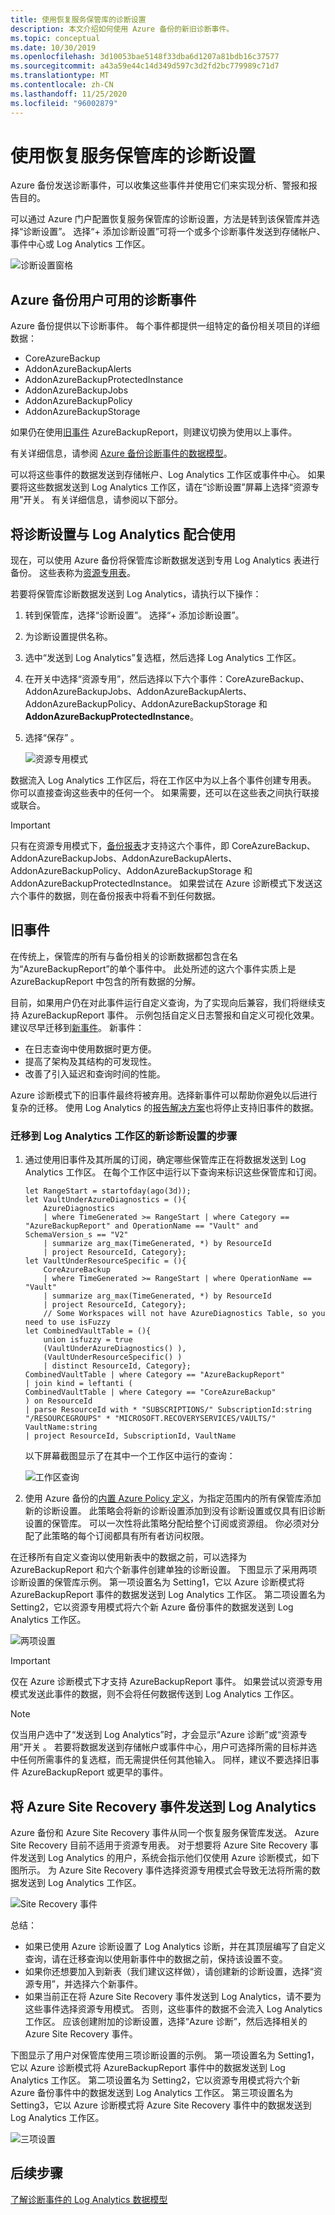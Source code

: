 ```yaml
---
title: 使用恢复服务保管库的诊断设置
description: 本文介绍如何使用 Azure 备份的新旧诊断事件。
ms.topic: conceptual
ms.date: 10/30/2019
ms.openlocfilehash: 3d10053bae5148f33dba6d1207a81bdb16c37577
ms.sourcegitcommit: a43a59e44c14d349d597c3d2fd2bc779989c71d7
ms.translationtype: MT
ms.contentlocale: zh-CN
ms.lasthandoff: 11/25/2020
ms.locfileid: "96002879"
---
```

# <a name="use-diagnostics-settings-for-recovery-services-vaults"></a>使用恢复服务保管库的诊断设置

Azure 备份发送诊断事件，可以收集这些事件并使用它们来实现分析、警报和报告目的。

可以通过 Azure 门户配置恢复服务保管库的诊断设置，方法是转到该保管库并选择“诊断设置”。 选择“+ 添加诊断设置”可将一个或多个诊断事件发送到存储帐户、事件中心或 Log Analytics 工作区。

![诊断设置窗格](./media/backup-azure-diagnostics-events/diagnostics-settings-blade.png)

## <a name="diagnostics-events-available-for-azure-backup-users"></a>Azure 备份用户可用的诊断事件

Azure 备份提供以下诊断事件。 每个事件都提供一组特定的备份相关项目的详细数据：

* CoreAzureBackup
* AddonAzureBackupAlerts
* AddonAzureBackupProtectedInstance
* AddonAzureBackupJobs
* AddonAzureBackupPolicy
* AddonAzureBackupStorage

如果仍在使用[旧事件](#legacy-event) AzureBackupReport，则建议切换为使用以上事件。

有关详细信息，请参阅 [Azure 备份诊断事件的数据模型](./backup-azure-reports-data-model.md)。

可以将这些事件的数据发送到存储帐户、Log Analytics 工作区或事件中心。 如果要将这些数据发送到 Log Analytics 工作区，请在“诊断设置”屏幕上选择“资源专用”开关。 有关详细信息，请参阅以下部分。

## <a name="use-diagnostics-settings-with-log-analytics"></a>将诊断设置与 Log Analytics 配合使用

现在，可以使用 Azure 备份将保管库诊断数据发送到专用 Log Analytics 表进行备份。 这些表称为[资源专用表](../azure-monitor/platform/resource-logs.md#send-to-log-analytics-workspace)。

若要将保管库诊断数据发送到 Log Analytics，请执行以下操作：

1. 转到保管库，选择“诊断设置”。 选择“+ 添加诊断设置”。
1. 为诊断设置提供名称。
1. 选中“发送到 Log Analytics”复选框，然后选择 Log Analytics 工作区。
1. 在开关中选择“资源专用”，然后选择以下六个事件：CoreAzureBackup、AddonAzureBackupJobs、AddonAzureBackupAlerts、AddonAzureBackupPolicy、AddonAzureBackupStorage 和 **AddonAzureBackupProtectedInstance**。
1. 选择“保存” 。

   ![资源专用模式](./media/backup-azure-diagnostics-events/resource-specific-blade.png)

数据流入 Log Analytics 工作区后，将在工作区中为以上各个事件创建专用表。 你可以直接查询这些表中的任何一个。 如果需要，还可以在这些表之间执行联接或联合。

> [!IMPORTANT]
> 只有在资源专用模式下，[备份报表](./configure-reports.md)才支持这六个事件，即 CoreAzureBackup、AddonAzureBackupJobs、AddonAzureBackupAlerts、AddonAzureBackupPolicy、AddonAzureBackupStorage 和 AddonAzureBackupProtectedInstance。 如果尝试在 Azure 诊断模式下发送这六个事件的数据，则在备份报表中将看不到任何数据。

## <a name="legacy-event"></a>旧事件

在传统上，保管库的所有与备份相关的诊断数据都包含在名为“AzureBackupReport”的单个事件中。 此处所述的这六个事件实质上是 AzureBackupReport 中包含的所有数据的分解。

目前，如果用户仍在对此事件运行自定义查询，为了实现向后兼容，我们将继续支持 AzureBackupReport 事件。 示例包括自定义日志警报和自定义可视化效果。 建议尽早迁移到[新事件](#diagnostics-events-available-for-azure-backup-users)。 新事件：

* 在日志查询中使用数据时更方便。
* 提高了架构及其结构的可发现性。
* 改善了引入延迟和查询时间的性能。

Azure 诊断模式下的旧事件最终将被弃用。选择新事件可以帮助你避免以后进行复杂的迁移。 使用 Log Analytics 的[报告解决方案](./configure-reports.md)也将停止支持旧事件的数据。

### <a name="steps-to-move-to-new-diagnostics-settings-for-a-log-analytics-workspace"></a>迁移到 Log Analytics 工作区的新诊断设置的步骤

1. 通过使用旧事件及其所属的订阅，确定哪些保管库正在将数据发送到 Log Analytics 工作区。 在每个工作区中运行以下查询来标识这些保管库和订阅。

    ````Kusto
    let RangeStart = startofday(ago(3d));
    let VaultUnderAzureDiagnostics = (){
        AzureDiagnostics
        | where TimeGenerated >= RangeStart | where Category == "AzureBackupReport" and OperationName == "Vault" and SchemaVersion_s == "V2"
        | summarize arg_max(TimeGenerated, *) by ResourceId
        | project ResourceId, Category};
    let VaultUnderResourceSpecific = (){
        CoreAzureBackup
        | where TimeGenerated >= RangeStart | where OperationName == "Vault"
        | summarize arg_max(TimeGenerated, *) by ResourceId
        | project ResourceId, Category};
        // Some Workspaces will not have AzureDiagnostics Table, so you need to use isFuzzy
    let CombinedVaultTable = (){
        union isfuzzy = true
        (VaultUnderAzureDiagnostics() ),
        (VaultUnderResourceSpecific() )
        | distinct ResourceId, Category};
    CombinedVaultTable | where Category == "AzureBackupReport"
    | join kind = leftanti (
    CombinedVaultTable | where Category == "CoreAzureBackup"
    ) on ResourceId
    | parse ResourceId with * "SUBSCRIPTIONS/" SubscriptionId:string "/RESOURCEGROUPS" * "MICROSOFT.RECOVERYSERVICES/VAULTS/" VaultName:string
    | project ResourceId, SubscriptionId, VaultName
    ````

    以下屏幕截图显示了在其中一个工作区中运行的查询：

    ![工作区查询](./media/backup-azure-diagnostics-events/workspace-query.png)

2. 使用 Azure 备份的[内置 Azure Policy 定义](./azure-policy-configure-diagnostics.md)，为指定范围内的所有保管库添加新的诊断设置。 此策略会将新的诊断设置添加到没有诊断设置或仅具有旧诊断设置的保管库。 可以一次性将此策略分配给整个订阅或资源组。 你必须对分配了此策略的每个订阅都具有所有者访问权限。

在迁移所有自定义查询以使用新表中的数据之前，可以选择为 AzureBackupReport 和六个新事件创建单独的诊断设置。 下图显示了采用两项诊断设置的保管库示例。 第一项设置名为 Setting1，它以 Azure 诊断模式将 AzureBackupReport 事件的数据发送到 Log Analytics 工作区。 第二项设置名为 Setting2，它以资源专用模式将六个新 Azure 备份事件的数据发送到 Log Analytics 工作区。

![两项设置](./media/backup-azure-diagnostics-events/two-settings-example.png)

> [!IMPORTANT]
> 仅在 Azure 诊断模式下才支持 AzureBackupReport 事件。 如果尝试以资源专用模式发送此事件的数据，则不会将任何数据传送到 Log Analytics 工作区。

> [!NOTE]
> 仅当用户选中了“发送到 Log Analytics”时，才会显示“Azure 诊断”或“资源专用”开关  。 若要将数据发送到存储帐户或事件中心，用户可选择所需的目标并选中任何所需事件的复选框，而无需提供任何其他输入。 同样，建议不要选择旧事件 AzureBackupReport 或更早的事件。

## <a name="send-azure-site-recovery-events-to-log-analytics"></a>将 Azure Site Recovery 事件发送到 Log Analytics

Azure 备份和 Azure Site Recovery 事件从同一个恢复服务保管库发送。 Azure Site Recovery 目前不适用于资源专用表。 对于想要将 Azure Site Recovery 事件发送到 Log Analytics 的用户，系统会指示他们仅使用 Azure 诊断模式，如下图所示。 为 Azure Site Recovery 事件选择资源专用模式会导致无法将所需的数据发送到 Log Analytics 工作区。

![Site Recovery 事件](./media/backup-azure-diagnostics-events/site-recovery-settings.png)

总结：

* 如果已使用 Azure 诊断设置了 Log Analytics 诊断，并在其顶层编写了自定义查询，请在迁移查询以使用新事件中的数据之前，保持该设置不变。
* 如果你还想要加入到新表（我们建议这样做），请创建新的诊断设置，选择“资源专用”，并选择六个新事件。
* 如果当前正在将 Azure Site Recovery 事件发送到 Log Analytics，请不要为这些事件选择资源专用模式。 否则，这些事件的数据不会流入 Log Analytics 工作区。 应该创建附加的诊断设置，选择“Azure 诊断”，然后选择相关的 Azure Site Recovery 事件。

下图显示了用户对保管库使用三项诊断设置的示例。 第一项设置名为 Setting1，它以 Azure 诊断模式将 AzureBackupReport 事件中的数据发送到 Log Analytics 工作区。 第二项设置名为 Setting2，它以资源专用模式将六个新 Azure 备份事件中的数据发送到 Log Analytics 工作区。 第三项设置名为 Setting3，它以 Azure 诊断模式将 Azure Site Recovery 事件中的数据发送到 Log Analytics 工作区。

![三项设置](./media/backup-azure-diagnostics-events/three-settings-example.png)

## <a name="next-steps"></a>后续步骤

[了解诊断事件的 Log Analytics 数据模型](./backup-azure-reports-data-model.md)
